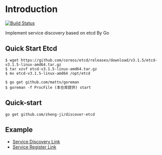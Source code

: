 Introduction
=======

[![Build Status](https://travis-ci.org/zheng-ji/discover-etcd.svg)](https://travis-ci.org/zheng-ji/discover-etcd)

Implement service discovery based on etcd By Go

Quick Start Etcd
-----------------

```
$ wget https://github.com/coreos/etcd/releases/download/v3.1.5/etcd-v3.1.5-linux-amd64.tar.gz
$ tar xzvf etcd-v3.1.5-linux-amd64.tar.gz
$ mv etcd-v3.1.5-linux-amd64 /opt/etcd

$ go get github.com/mattn/goreman
$ goreman -f ProcFile (本仓库提供) start
```


Quick-start
-----------------

```
go get github.com/zheng-ji/discover-etcd
```

Example
----------------

* [Service Discovery Link](https://github.com/zheng-ji/discover-etcd/blob/master/example/discovery_example/service_discovery_example.go)
* [Service Register Link](https://github.com/zheng-ji/discover-etcd/blob/master/example/register_example/service_register_example.go)
